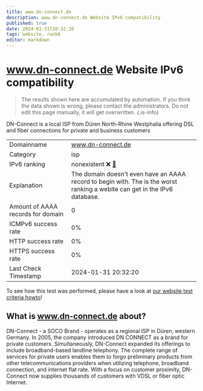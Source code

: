 ```yaml
---
title: www.dn-connect.de
description: www.dn-connect.de Website IPv6 compatibility
published: true
date: 2024-01-31T20:32:20
tags: website, rank6
editor: markdown
---
```


# www.dn-connect.de Website IPv6 compatibility

> The results shown here are accumulated by automation. If you think the data shown is wrong, please contact the administrators. 
> Do not edit this page manually, it will get overwritten.
{.is-info}

DN-Connect is a local ISP from Düren North-Rhine Westphalia offering DSL and fiber connections for private and business customers


|   |   |
| - | - |
| Domainname | www.dn-connect.de
| Category | isp |
| IPv6 ranking | nonexistent :x: [🔗](/howto/ranking) |
| Explanation | The domain doesn't even have an AAAA record to begin with. The is the worst ranking a webite can get in the IPv6 database. |
| Amount of AAAA records for domain | 0 |
| ICMPv6 success rate | 0%|
| HTTP success rate | 0% |
| HTTPS success rate | 0% |
| Last Check Timestamp | 2024-01-31 20:32:20 |

To see how this test was performed, please have a look at [our website test criteria howto](/howto/testcriteria/website)!


## What is www.dn-connect.de about?
DN-Connect - a SOCO Brand - operates as a regional ISP in Düren, western Germany. In 2005, the company introduced DN CONNECT as a brand for private customers. Simultaneously, DN-Connect expanded its offerings to include broadband-based landline telephony. The complete range of services for private users enables them to forgo preliminary products from other telecommunications providers when utilizing telephone, broadband connection, and internet flat rate. With a focus on customer proximity, DN-Connect now supplies thousands of customers with VDSL or fiber optic Internet.


